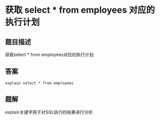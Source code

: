 <!--
 * @Author: your name
 * @Date: 2020-09-21 17:24:24
 * @LastEditTime: 2020-09-29 10:24:27
 * @LastEditors: your name
 * @Description: In User Settings Edit
 * @FilePath: \database-sql-combat\31.获取select对应的执行计划.md
-->
# 获取 select * from employees 对应的执行计划

## 题目描述

获取select * from employees对应的执行计划

## 答案

``` mysql
explain select * from employees
```

## 题解

explain关键字用于对SQL执行的结果进行分析
